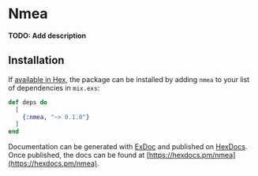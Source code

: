 # Nmea

**TODO: Add description**

## Installation

If [available in Hex](https://hex.pm/docs/publish), the package can be installed
by adding `nmea` to your list of dependencies in `mix.exs`:

```elixir
def deps do
  [
    {:nmea, "~> 0.1.0"}
  ]
end
```

Documentation can be generated with [ExDoc](https://github.com/elixir-lang/ex_doc)
and published on [HexDocs](https://hexdocs.pm). Once published, the docs can
be found at [https://hexdocs.pm/nmea](https://hexdocs.pm/nmea).

